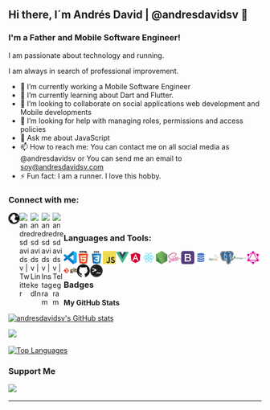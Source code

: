 ## Hi there, I´m Andrés David | @andresdavidsv 👋

### I'm a Father and Mobile Software Engineer!

<!--
**andresdavidsv/andresdavidsv** is a ✨ _special_ ✨ repository because its `README.md` (this file) appears on your GitHub profile.
-->

I am passionate about technology and running.

I am always in search of professional improvement.

- 🔭 I’m currently working a Mobile Software Engineer
- 🌱 I’m currently learning about Dart and Flutter.
- 👯 I’m looking to collaborate on social applications web development and Mobile developments
- 🤔 I’m looking for help with managing roles, permissions and access policies
- 💬 Ask me about JavaScript
- 📫 How to reach me:
  You can contact me on all social media as @andresdavidsv or You can send me an email to soy@andresdavidsv.com
- ⚡ Fun fact: I am a runner. I love this hobby.

### Connect with me:

[<img align="left" alt="www.andresdavidsv.com" width="22px" src="https://raw.githubusercontent.com/iconic/open-iconic/master/svg/globe.svg" />][website]
[<img align="left" alt="andresdavidsv | Twitter" width="22px" src="https://cdn.jsdelivr.net/npm/simple-icons@v3/icons/twitter.svg" />][twitter]
[<img align="left" alt="andresdavidsv | LinkedIn" width="22px" src="https://cdn.jsdelivr.net/npm/simple-icons@v3/icons/linkedin.svg" />][linkedin]
[<img align="left" alt="andresdavidsv | Instagram" width="22px" src="https://cdn.jsdelivr.net/npm/simple-icons@v3/icons/instagram.svg" />][instagram]
[<img align="left" alt="andresdavidsv | Telegram" width="22px" src="https://cdn.jsdelivr.net/npm/simple-icons@v3/icons/telegram.svg" />][telegram]

<br />

### Languages and Tools:

<img align="left" alt="Visual Studio Code" width="26px" src="https://raw.githubusercontent.com/github/explore/80688e429a7d4ef2fca1e82350fe8e3517d3494d/topics/visual-studio-code/visual-studio-code.png" />
<img align="left" alt="html5" width="26px" src="https://raw.githubusercontent.com/github/explore/80688e429a7d4ef2fca1e82350fe8e3517d3494d/topics/html/html.png" />
<img align="left" alt="CSS3" width="26px" src="https://raw.githubusercontent.com/github/explore/80688e429a7d4ef2fca1e82350fe8e3517d3494d/topics/css/css.png" />
<img align="left" alt="JavaScript" width="26px" src="https://raw.githubusercontent.com/github/explore/80688e429a7d4ef2fca1e82350fe8e3517d3494d/topics/javascript/javascript.png" />
<img align="left" alt="JavaScript" width="26px" src="https://raw.githubusercontent.com/github/explore/80688e429a7d4ef2fca1e82350fe8e3517d3494d/topics/vue/vue.png" />
<img align="left" alt="JavaScript" width="26px" src="https://raw.githubusercontent.com/github/explore/80688e429a7d4ef2fca1e82350fe8e3517d3494d/topics/angular/angular.png" />
<img align="left" alt="JavaScript" width="26px" src="https://raw.githubusercontent.com/github/explore/80688e429a7d4ef2fca1e82350fe8e3517d3494d/topics/react/react.png" />
<img align="left" alt="JavaScript" width="26px" src="https://raw.githubusercontent.com/github/explore/80688e429a7d4ef2fca1e82350fe8e3517d3494d/topics/nodejs/nodejs.png" />
<img align="left" alt="sass" width="26px" src="https://raw.githubusercontent.com/github/explore/80688e429a7d4ef2fca1e82350fe8e3517d3494d/topics/sass/sass.png" />
<img align="left" alt="Bootstrap" width="26px" src="https://raw.githubusercontent.com/github/explore/80688e429a7d4ef2fca1e82350fe8e3517d3494d/topics/bootstrap/bootstrap.png" />
<img align="left" alt="SQL" width="26px" src="https://raw.githubusercontent.com/github/explore/80688e429a7d4ef2fca1e82350fe8e3517d3494d/topics/sql/sql.png" />
<img align="left" alt="MySQL" width="26px" src="https://raw.githubusercontent.com/github/explore/80688e429a7d4ef2fca1e82350fe8e3517d3494d/topics/mysql/mysql.png" />
<img align="left" alt="MySQL" width="26px" src="https://raw.githubusercontent.com/github/explore/80688e429a7d4ef2fca1e82350fe8e3517d3494d/topics/postgresql/postgresql.png" />
<img align="left" alt="MySQL" width="26px" src="https://raw.githubusercontent.com/github/explore/80688e429a7d4ef2fca1e82350fe8e3517d3494d/topics/mongodb/mongodb.png" />
<img align="left" alt="MySQL" width="26px" src="https://raw.githubusercontent.com/github/explore/80688e429a7d4ef2fca1e82350fe8e3517d3494d/topics/graphql/graphql.png" />
<img align="left" alt="Git" width="26px" src="https://raw.githubusercontent.com/github/explore/80688e429a7d4ef2fca1e82350fe8e3517d3494d/topics/git/git.png" />
<img align="left" alt="github" width="26px" src="https://raw.githubusercontent.com/github/explore/78df643247d429f6cc873026c0622819ad797942/topics/github/github.png" />
<img align="left" alt="HTML5" width="26px" src="https://raw.githubusercontent.com/github/explore/80688e429a7d4ef2fca1e82350fe8e3517d3494d/topics/terminal/terminal.png" />

<br />
<br />

### Badges

<b>My GitHub Stats</b>

<a href="http://www.github.com/andresdavidsv"><img src="https://github-readme-stats.vercel.app/api?username=andresdavidsv&show_icons=true&hide=&count_private=true&title_color=0891b2&text_color=ffffff&icon_color=0891b2&bg_color=1c1917&hide_border=true&show_icons=true" alt="andresdavidsv's GitHub stats" /></a>

<a href="http://www.github.com/andresdavidsv"><img src="https://github-readme-streak-stats.herokuapp.com/?user=andresdavidsv&stroke=ffffff&background=1c1917&ring=0891b2&fire=0891b2&currStreakNum=ffffff&currStreakLabel=0891b2&sideNums=ffffff&sideLabels=ffffff&dates=ffffff&hide_border=true" /></a>

<a href="https://github.com/andresdavidsv" align="left"><img src="https://github-readme-stats.vercel.app/api/top-langs/?username=andresdavidsv&langs_count=10&title_color=0891b2&text_color=ffffff&icon_color=0891b2&bg_color=1c1917&hide_border=true&locale=en&custom_title=Top%20%Languages" alt="Top Languages" /></a>

### Support Me

<a href="https://www.buymeacoffee.com/andresdavidsv"><img src="https://cdn.buymeacoffee.com/buttons/v2/default-yellow.png" width="200" /></a>

---

[website]: https://andresdavidsv.com
[twitter]: https://twitter.com/andresdavidsv
[youtube]: https://youtube.com/andresdavidsv
[instagram]: https://instagram.com/andresdavidsv
[linkedin]: https://linkedin.com/in/andresdavidsv
[telegram]: https://t.me/andresdavidsv
